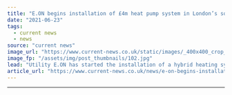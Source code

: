 ```yaml
---
title: "E.ON begins installation of £4m heat pump system in London’s square mile"
date: "2021-06-23"
tags: 
  - current news
  - news
source: "current news"
image_url: "https://www.current-news.co.uk/static/images/_400x400_crop_center-center/Citigen-building-London-credit-E.ON.jpg"
image_fp: "/assets/img/post_thumbnails/102.jpg"
lead: "​Utility E.ON has started the installation of a hybrid heating system that combines a heat pump, recycled heat and its combined heating and power (CHP)."
article_url: "https://www.current-news.co.uk/news/e-on-begins-installation-of-4m-heat-pump-system-in-londons-square-mile?utm_source=rss-feeds&utm_medium=rss&utm_campaign=rss"
---
```


---
